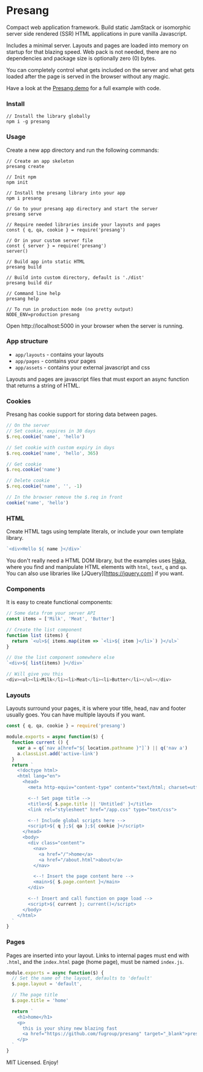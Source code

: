 # Presang
Compact web application framework. Build static JamStack or isomorphic server side rendered (SSR) HTML applications in pure vanilla Javascript.

Includes a minimal server. Layouts and pages are loaded into memory on startup for that blazing speed. Web pack is not needed, there are no dependencies and package size is optionally zero (0) bytes.

You can completely control what gets included on the server and what gets loaded after the page is served in the browser without any magic.

Have a look at the [Presang demo](https://github.com/fugroup/presang-demo) for a full example with code.

### Install
```
// Install the library globally
npm i -g presang
```

### Usage
Create a new app directory and run the following commands:
```
// Create an app skeleton
presang create

// Init npm
npm init

// Install the presang library into your app
npm i presang

// Go to your presang app directory and start the server
presang serve

// Require needed libraries inside your layouts and pages
const { q, qa, cookie } = require('presang')

// Or in your custom server file
const { server } = require('presang')
server()

// Build app into static HTML
presang build

// Build into custom directory, default is './dist'
presang build dir

// Command line help
presang help

// To run in production mode (no pretty output)
NODE_ENV=production presang
```
Open http://localhost:5000 in your browser when the server is running.

### App structure
* `app/layouts` - contains your layouts
* `app/pages` - contains your pages
* `app/assets` - contains your external javascript and css

Layouts and pages are javascript files that must export an async function that returns a string of HTML.

### Cookies
Presang has cookie support for storing data between pages.
```javascript
// On the server
// Set cookie, expires in 30 days
$.req.cookie('name', 'hello')

// Set cookie with custom expiry in days
$.req.cookie('name', 'hello', 365)

// Get cookie
$.req.cookie('name')

// Delete cookie
$.req.cookie('name', '', -1)

// In the browser remove the $.req in front
cookie('name', 'hello')
```

### HTML
Create HTML tags using template literals, or include your own template library.
```javascript
`<div>Hello ${ name }</div>`
```

You don't really need a HTML DOM library, but the examples uses [Haka,](https://github.com/fugroup/haka) where you find and manipulate HTML elements with `html`, `text`, `q` and `qa`. You can also use libraries like [JQuery][https://jquery.com] if you want.

### Components
It is easy to create functional components:
```javascript
// Some data from your server API
const items = ['Milk', 'Meat', 'Butter']

// Create the list component
function list (items) {
  return `<ul>${ items.map(item => `<li>${ item }</li>`) }</ul>`
}

// Use the list component somewhere else
`<div>${ list(items) }</div>`

// Will give you this
<div><ul><li>Milk</li><li>Meat</li><li>Butter</li></ul></div>
```

### Layouts
Layouts surround your pages, it is where your title, head, nav and footer usually goes. You can have multiple layouts if you want.
```javascript
const { q, qa, cookie } = require('presang')

module.exports = async function($) {
  function current () {
    var a = q(`nav a[href="${ location.pathname }"]`) || q('nav a')
    a.classList.add('active-link')
  }
  return `
    <!doctype html>
    <html lang="en">
      <head>
        <meta http-equiv="content-type" content="text/html; charset=utf-8">

        <--! Set page title -->
        <title>${ $.page.title || 'Untitled' }</title>
        <link rel="stylesheet" href="/app.css" type="text/css">

        <--! Include global scripts here -->
        <script>${ q };${ qa };${ cookie }</script>
      </head>
      <body>
        <div class="content">
          <nav>
            <a href="/">home</a>
            <a href="/about.html">about</a>
          </nav>

          <--! Insert the page content here -->
          <main>${ $.page.content }</main>
        </div>

        <--! Insert and call function on page load -->
        <script>${ current }; current()</script>
      </body>
    </html>
  `
}
```

### Pages
Pages are inserted into your layout. Links to internal pages must end with `.html`, and the `index.html` page (home page), must be named `index.js`.

```javascript
module.exports = async function($) {
  // Set the name of the layout, defaults to 'default'
  $.page.layout = 'default',

  // The page title
  $.page.title = 'home'

  return `
    <h1>home</h1>
    <p>
      this is your shiny new blazing fast
      <a href="https://github.com/fugroup/presang" target="_blank">presang app!</a>
    </p>
  `
}
```
MIT Licensed. Enjoy!
